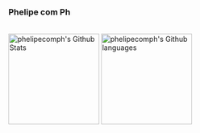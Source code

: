 ### Phelipe com Ph
<br/>
<div style="display: inline_block">
  <img height="180em" align="center" alt="phelipecomph's Github Stats" src=https://github-readme-stats.vercel.app/api?username=phelipecomph&show_icons=true&theme=dracula>
  <img height="180em" align="center" alt="phelipecomph's Github languages" src="https://github-readme-stats.vercel.app/api/top-langs/?username=phelipecomph&layout=compact&theme=dracula"/>
</div>

<!--
**phelipecomph/phelipecomph** is a ✨ _special_ ✨ repository because its `README.md` (this file) appears on your GitHub profile.

Here are some ideas to get you started:

- 🔭 I’m currently working on ...
- 🌱 I’m currently learning ...
- 👯 I’m looking to collaborate on ...
- 🤔 I’m looking for help with ...
- 💬 Ask me about ...
- 📫 How to reach me: ...
- 😄 Pronouns: ...
- ⚡ Fun fact: ...
-->
